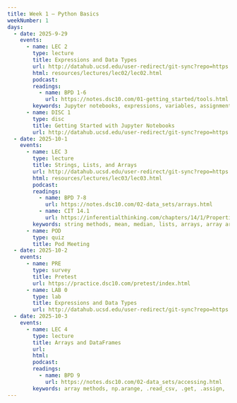 ```yaml
---
title: Week 1 – Python Basics
weekNumber: 1
days:
  - date: 2025-9-29
    events:
      - name: LEC 2
        type: lecture
        title: Expressions and Data Types
        url: http://datahub.ucsd.edu/user-redirect/git-sync?repo=https://github.com/dsc-courses/dsc10-2025-fa&subPath=resources/lectures/lec02/lec02.ipynb
        html: resources/lectures/lec02/lec02.html
        podcast:
        readings:
          - name: BPD 1-6
            url: https://notes.dsc10.com/01-getting_started/tools.html
        keywords: Jupyter notebooks, expressions, variables, assignment, functions, int, float
      - name: DISC 1
        type: disc
        title: Getting Started with Jupyter Notebooks
        url: http://datahub.ucsd.edu/user-redirect/git-sync?repo=https://github.com/dsc-courses/dsc10-2025-fa&subPath=discussion/disc01/disc01.ipynb
  - date: 2025-10-1
    events:
      - name: LEC 3
        type: lecture
        title: Strings, Lists, and Arrays
        url: http://datahub.ucsd.edu/user-redirect/git-sync?repo=https://github.com/dsc-courses/dsc10-2025-fa&subPath=resources/lectures/lec03/lec03.ipynb
        html: resources/lectures/lec03/lec03.html
        podcast:
        readings:
          - name: BPD 7-8
            url: https://notes.dsc10.com/02-data_sets/arrays.html
          - name: CIT 14.1
            url: https://inferentialthinking.com/chapters/14/1/Properties_of_the_Mean.html
        keywords: string methods, mean, median, lists, arrays, array arithmetic
      - name: POD
        type: quiz
        title: Pod Meeting
  - date: 2025-10-2
    events:
      - name: PRE
        type: survey
        title: Pretest
        url: https://practice.dsc10.com/pretest/index.html
      - name: LAB 0
        type: lab
        title: Expressions and Data Types
        url: http://datahub.ucsd.edu/user-redirect/git-sync?repo=https://github.com/dsc-courses/dsc10-2025-fa&subPath=labs/lab0/lab0.ipynb
  - date: 2025-10-3
    events:
      - name: LEC 4
        type: lecture
        title: Arrays and DataFrames
        url:
        html:
        podcast:
        readings:
          - name: BPD 9
            url: https://notes.dsc10.com/02-data_sets/accessing.html
        keywords: array methods, np.arange, .read_csv, .get, .assign, .sort_values, .iloc, .loc, index
---
```

